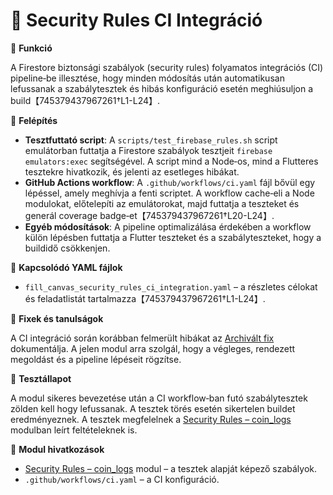# 🧪 Security Rules CI Integráció

🎯 **Funkció**

A Firestore biztonsági szabályok (security rules) folyamatos integrációs (CI) pipeline‑be illesztése, hogy minden módosítás után automatikusan lefussanak a szabálytesztek és hibás konfiguráció esetén meghiúsuljon a build【745379437967261†L1-L24】.

🧠 **Felépítés**

- **Tesztfuttató script**: A `scripts/test_firebase_rules.sh` script emulátorban futtatja a Firestore szabályok tesztjeit `firebase emulators:exec` segítségével. A script mind a Node‑os, mind a Flutteres tesztekre hivatkozik, és jelenti az esetleges hibákat.
- **GitHub Actions workflow**: A `.github/workflows/ci.yaml` fájl bővül egy lépéssel, amely meghívja a fenti scriptet. A workflow cache‑eli a Node modulokat, előtelepíti az emulátorokat, majd futtatja a teszteket és generál coverage badge‑et【745379437967261†L20-L24】.
- **Egyéb módosítások**: A pipeline optimalizálása érdekében a workflow külön lépésben futtatja a Flutter teszteket és a szabályteszteket, hogy a buildidő csökkenjen.

📄 **Kapcsolódó YAML fájlok**

- `fill_canvas_security_rules_ci_integration.yaml` – a részletes célokat és feladatlistát tartalmazza【745379437967261†L1-L24】.

🐞 **Fixek és tanulságok**

A CI integráció során korábban felmerült hibákat az [Archivált fix](../_archive/fixes/fix_security_rules_ci.md) dokumentálja. A jelen modul arra szolgál, hogy a végleges, rendezett megoldást és a pipeline lépéseit rögzítse.

🧪 **Tesztállapot**

A modul sikeres bevezetése után a CI workflow‑ban futó szabálytesztek zölden kell hogy lefussanak. A tesztek törés esetén sikertelen buildet eredményeznek. A tesztek megfelelnek a [Security Rules – coin_logs](security_rules_coin_logs.md) modulban leírt feltételeknek is.

📎 **Modul hivatkozások**

- [Security Rules – coin_logs](security_rules_coin_logs.md) modul – a tesztek alapját képező szabályok.
- `.github/workflows/ci.yaml` – a CI konfiguráció.